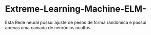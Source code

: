 # Extreme-Learning-Machine-ELM-
Esta Rede neural possui ajuste de pesos de forma randômica e  possui apenas uma camada de neurônios ocultos.
